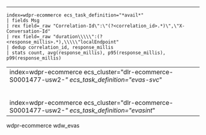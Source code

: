 
---

```Splunk
index=wdpr-ecommerce ecs_task_definition="*avail*"
| fields Msg
| rex field=_raw "Correlation-Id\":\"(?<correlation_id>.*)\",\"X-Conversation-Id" 
| rex field=_raw "duration\\\\\":(?<response_millis>.*),\\\\\"localEndpoint"
| dedup correlation_id, response_millis
| stats count, avg(response_millis), p95(response_millis), p99(response_millis)
```


|                                                                                                                                                                                                               |
| ------------------------------------------------------------------------------------------------------------------------------------------------------------------------------------------------------------- |
| index=wdpr-ecommerce ecs_cluster="dlr-ecommerce-S0001477-usw2-*" ecs_task_definition="evas-svc*"<br><br>  <br>index=wdpr-ecommerce ecs_cluster="dlr-ecommerce-S0001477-usw2-*" ecs_task_definition="evasint*" |

wdpr-ecommerce
wdw_evas